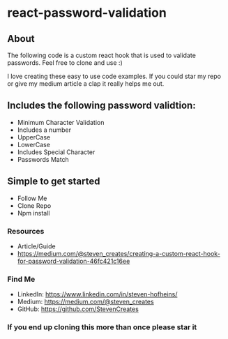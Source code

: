 # react-password-validation

## About

The following code is a custom react hook that is used to validate passwords.
Feel free to clone and use :) 

I love creating these easy to use code examples. If you could star my repo or give my medium article a clap it really helps me out.

## Includes the following password validtion:

- Minimum Character Validation
- Includes a number
- UpperCase
- LowerCase
- Includes Special Character
- Passwords Match

## Simple to get started

- Follow Me
- Clone Repo
- Npm install

### Resources

- Article/Guide
- https://medium.com/@steven_creates/creating-a-custom-react-hook-for-password-validation-46fc421c16ee

### Find Me

- LinkedIn: https://www.linkedin.com/in/steven-hofheins/
- Medium: https://medium.com/@steven_creates
- GitHub: https://github.com/StevenCreates

### If you end up cloning this more than once please star it
